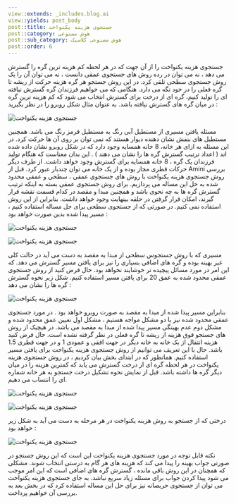 ```yaml
---
view::extends: _includes.blog.ai
view::yields: post_body
post::title: جستجوی هزینه یکنواخت
post::category: هوش مصنوعی
post::sub_category: هوش مصنوعی کلاسیک
post::order: 6
---
```


جستجوی هزینه یکنواخت را از آن جهت که در هر لحظه کم هزینه ترین گره را گسترش می دهد ، نه می توان در رده روش های جستجوی عمقی دانست ، نه می توان آن را یک روش جستجوی سطحی تلقی کرد. در این روش جستجو هر گره هزینه حرکت از ریشه تا گره فعلی را در خود نگه می دارد. هنگامی که می خواهیم فرزندان گره گسترش نیافته ای را تولید کنیم، گره ای از درخت برای گسترش انتخاب می شود که کم هزینه ترین گره در میان گره های گسترش نیافته باشد. به عنوان مثال شکل روبرو را در نظر بگیرید :

![جستجوی هزینه یکنواخت](@url('assets/images/ai/ucs_source_dest_problem.jpg'))

مسئله یافتن مسیری از مستطیل آبی رنگ به مستطیل قرمز رنگ می باشد. همچنین مستطیل های بنفش نشان دهنده دیوار هستند که نمی توان بر روی آن ها حرکت کرد. در این مسئله به ازای هر خانه،  8 خانه همسایه وجود دارد که در شکل روبرو نشان داده شده اند ( اعداد ترتیب گسترش گره ها را نشان می دهند ) . این بدان معناست که هنگام تولید فرزندان یک گره ، 8 خانه همسایه برای گسترش وجود خواهد داشت. از طرف دیگر حرکات قطری مجاز بوده و از یک خانه می توان چندبار عبور کرد. قبل از	Amini
بررسی روش جستجوی هزینه یکنواخت با روش های جستجوی عمقی ، سطحی و عمقی محدود شده به حل این مساله می پردازیم. برای روش جستجوی عمقی بسته به اینکه ترتیب گسترش گره ها به چه نحوی باشد و همچنین مبدا و مقصد در کدام قسمت نقشه قرار گیرند، امکان قرار گرفتن در حلقه بینهایت وجود خواهد داشت. بنابراین از این روش استفاده نمی کنیم. در صورتی که از جستجوی سطحی برای حل مساله استفاده کنیم ، مسیر پیدا شده بدین صورت خواهد بود :

![جستجوی هزینه یکنواخت](@url('assets/images/ai/neigh.jpg'))

![جستجوی هزینه یکنواخت](@url('assets/images/ai/bfs_source_dest.jpg'))

مسیری که با روش جستجوس سطحی از مبدا به مقصد به دست می آید در حالت کلی غیر بهینه بوده و گره های اضافی بسیاری را نیز برای یافتن مسیر گسترش می دهد. که این امر در مورد مسائل پیچیده تر خوشایند نخواهد بود. حال فرض کنید از روش جستجوی عمقی محدود شده به عمق 20 برای یافتن مسیر استفاده کنیم. شکل زیر نحوه گسترش گره ها را نشان می دهد :

![جستجوی هزینه یکنواخت](@url('assets/images/ai/dls_source_dest.jpg'))

بنابراین مسیر پیدا شده از مبدا به مقصد به صورت روبرو خواهد بود . در مورد جستجوی عمقی محدود شده نیز با دو مشکل مواجه هستیم ، مشکل اول تعیین عمق محدود شده و مشکل دوم عدم بهینگی مسیر پیدا شده از مبدا به مقصد می باشد. در هیچیک از روش های جستجو فوق هزینه از ریشه تا گره فعلی در نظر گرفته نشده است. حال فرض کنید هزینه انتقال از یک خانه به خانه دیگر در جهت افقی و عمودی 1 و در جهت قطری 1.5 باشد. حال با این تعریف می توانیم از روش جستجوی هزینه یکنواخت برای یافتن مسیر استفاده کنیم. همانطور که در ابتدای بخش بیان کردیم ، در روش جستجوی هزینه یکنواخت در هر لحظه گره ای از درخت گسترش می یابد که کمترین هزینه را در میان دیگر گره ها داشته باشد. قبل از نمایش نحوه تشکیل درخت جستجو به هر خانه شماره ای را انتساب می دهیم.

![جستجوی هزینه یکنواخت](@url('assets/images/ai/dls_result.jpg'))

![جستجوی هزینه یکنواخت](@url('assets/images/ai/ucs_source_dest_problem1.jpg'))

درختی که از جستجو به روش هزینه یکنواخت در هر مرحله به دست می آید به شکل زیر خواهد بود :

![جستجوی هزینه یکنواخت](@url('assets/images/ai/ucs_source_dest.jpg'))

نکته قابل توجه در مورد جستجوی هزینه یکنواخت این است که این روش جستجو در صورتی جواب بهینه را پیدا می کند که هزینه های هر گام به درستی انتخاب شوند. مشکلی که همچنان در این روش باقی مانده ، گسترش گره های اضافی است که این امر موجب می شود پیدا کردن جواب برای مسئله زیاد سریع نباشد. به جای جستجوی هزینه یکنواخت می توان از جستجوی حریصانه نیز برای حل این مساله استفاده کرد که در بخش بعد به بررسی آن خواهیم پرداخت.

